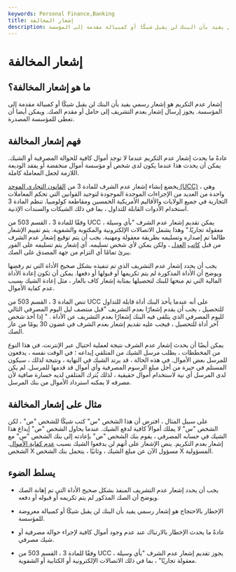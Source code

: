 ```yaml
---
keywords: Personal Finance,Banking
title: إشعار المخالفة
description: إشعار عدم التكريم هو إشعار رسمي يفيد بأن البنك لن يقبل شيكًا أو كمبيالة مقدمة إلى المؤسسة.
---
```


# إشعار المخالفة
## ما هو إشعار المخالفة؟

إشعار عدم التكريم هو إشعار رسمي يفيد بأن البنك لن يقبل شيكًا أو كمبيالة مقدمة إلى المؤسسة. يجوز إرسال إشعار بعدم التشريف إلى حامل أو مقدم الصك. ويمكن أيضا أن تعطى للمؤسسة المصدرة.

## فهم إشعار المخالفة

عادةً ما يحدث إشعار عدم التكريم عندما لا توجد أموال كافية للحوالة المصرفية أو الشيك. يمكن أن يحدث هذا عندما يكون لدى شخص أو مؤسسة أموال منخفضة أو يفقد الوديعة اللازمة لجعل المعاملة كاملة.

يخضع إنشاء إشعار عدم الشرف للمادة 3 من [القانون التجاري الموحد (UCC)](/uniform-commercial-code) ، وهي واحدة من العديد من الإجراءات الموحدة الموجودة لتوحيد القوانين التي تحكم المعاملات التجارية في جميع الولايات والأقاليم الأمريكية الخمسين ومقاطعة كولومبيا. تنظم المادة 3 استخدام الأدوات القابلة للتداول ، بما في ذلك الشيكات والسندات الإذنية.

وفقًا للمادة 3 ، القسم 503 من UCC ، يمكن تقديم إشعار عدم الشرف "بأي وسيلة معقولة تجاريًا." وهذا يشمل الاتصالات الإلكترونية والمكتوبة والشفوية. يتم تقييم الإشعار طالما تم إصداره وتسليمه بطريقة معقولة ومهنية. يجب أن يتم توقيع إشعار عدم الشرف من قبل [كاتب](/notary) [العدل](/notary) ، ولكن يمكن لأي شخص تسليمه. أي إشعار يتم تسليمه على الفور يبرئ تمامًا أي التزام من جهة المصدق على الصك.

يجب أن يحدد إشعار عدم التشريف الذي تم تنفيذه بشكل صحيح الأداة التي تم رفضها ويوضح أن الأداة المذكورة لم يتم تكريمها أو قبولها أو دفعها. يمكن أن تكون إعادة الأداة المالية التي تم منحها للبنك لتحصيلها بمثابة إشعار كاف بالعار ، مثل إعادة الشيك بسبب عدم كفاية الأموال.

تنص المادة 3 ، القسم 503 من UCC على أنه عندما يأخذ البنك أداة قابلة للتداول للتحصيل ، يجب أن يقدم إشعارًا بعدم التشريف "قبل منتصف ليل اليوم المصرفي التالي لليوم المصرفي الذي يتلقى فيه البنك إشعارًا بعدم التشريف عن الأداة . " إذا أخذ شخص آخر أداة للتحصيل ، فيجب عليه تقديم إشعار بعدم الشرف في غضون 30 يومًا من عار الصك.

يمكن أيضًا أن يحدث إشعار عدم الشرف نتيجة لعملية احتيال عبر الإنترنت. في هذا النوع من المخططات ، يطلب مرسل الشيك من المتلقي إيداعه ؛ في الوقت نفسه ، يدفعون للمرسل بعض الأموال. في هذه الحالة ، قد يرتد الشيك في النهاية ، ونتيجة لذلك ، سيكون المستلم في حيرة من أجل مبلغ الرسوم المصرفية وأي أموال قد قدمها للمرسل. لم يكن لدى المرسل أي نية لاستخدام أموال حقيقية ، لذلك يُترك المتلقي لديه خسارة صافية لأن مصرفه لا يمكنه استرداد الأموال من بنك المرسل.

## مثال على إشعار المخالفة

على سبيل المثال ، افترض أن هذا الشخص "س" كتب شيكًا للشخص "ص" ، لكن الشخص "س" لا يملك أموالاً كافية لدفع الشيك. عندما يحاول الشخص "ص" إيداع هذا الشيك في حسابه المصرفي ، يقوم بنك الشخص "ص" بإعادته إلى بنك الشخص "س" مع إشعار بعدم التكريم. ينص الإشعار على أنهم لن يدفعوا الشيك بسبب [عدم كفاية الأموال](/nsf). الشخص X مسؤول الآن عن مبلغ الشيك ، وثانيًا ، يتحمل بنك الشخص X المسؤولية.

## يسلط الضوء

- يجب أن يحدد إشعار عدم التشريف المنفذ بشكل صحيح الأداة التي تم إهانة الصك ويوضح أن الصك المذكور لم يتم تكريمه أو قبوله أو دفعه.

- الإخطار بالاحتجاج هو إشعار رسمي يفيد بأن البنك لن يقبل شيكًا أو كمبيالة معروضة للمؤسسة.

- عادةً ما يحدث الإخطار بالارتباك عند عدم وجود أموال كافية لإجراء حوالة مصرفية أو شيك مصرفي.

- وفقًا للمادة 3 ، القسم 503 من UCC ، يجوز تقديم إشعار عدم الشرف "بأي وسيلة معقولة تجاريًا" ، بما في ذلك الاتصالات الإلكترونية أو الكتابية أو الشفوية.

